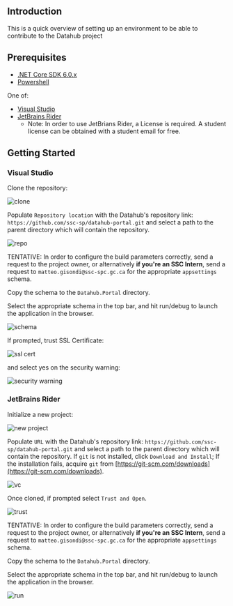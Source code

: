 ## Introduction

This is a quick overview of setting up an environment to be able to contribute to the Datahub project

## Prerequisites

- [.NET Core SDK 6.0.x](https://dotnet.microsoft.com/en-us/download/dotnet/6.0)
- [Powershell](https://github.com/powershell/powershell#readme)

One of:

- [Visual Studio](https://visualstudio.microsoft.com/downloads/)
- [JetBrains Rider](https://www.jetbrains.com/rider/)
  - Note: In order to use JetBrians Rider, a License is required. A student license can be obtained with a student email for free.

## Getting Started

### Visual Studio

Clone the repository:

![clone](https://fsdhstaticassetstorage.blob.core.windows.net/static/vs/clone.png)

Populate `Repository location` with the Datahub's repository link: `https://github.com/ssc-sp/datahub-portal.git` and select a path to the parent directory which will contain the repository.

![repo](https://fsdhstaticassetstorage.blob.core.windows.net/static/vs/repo.png)

TENTATIVE: In order to configure the build parameters correctly, send a request to the project owner, or alternatively **if you're an SSC Intern**, send a request to `matteo.gisondi@ssc-spc.gc.ca` for the appropriate `appsettings` schema.

Copy the schema to the `Datahub.Portal` directory.

Select the appropriate schema in the top bar, and hit run/debug to launch the application in the browser.

![schema](https://fsdhstaticassetstorage.blob.core.windows.net/static/vs/schema.png)

If prompted, trust SSL Certificate:

![ssl cert](https://fsdhstaticassetstorage.blob.core.windows.net/static/vs/ssl_cert.png)

and select yes on the security warning:

![security warning](https://fsdhstaticassetstorage.blob.core.windows.net/static/vs/security_warning.png)

### JetBrains Rider

Initialize a new project:

![new project](https://raw.githubusercontent.com/wiki/ssc-sp/datahub-portal/static/rider/new.png)

Populate `URL` with the Datahub's repository link: `https://github.com/ssc-sp/datahub-portal.git` and select a path to the parent directory which will contain the repository. If `git` is not installed, click `Download and Install`; If the installation fails, acquire `git` from [https://git-scm.com/downloads](https://git-scm.com/downloads).

![vc](https://raw.githubusercontent.com/wiki/ssc-sp/datahub-portal/static/rider/vc.png)

Once cloned, if prompted select `Trust and Open`.

![trust](https://raw.githubusercontent.com/wiki/ssc-sp/datahub-portal/static/rider/trust.png)

TENTATIVE: In order to configure the build parameters correctly, send a request to the project owner, or alternatively **if you're an SSC Intern**, send a request to `matteo.gisondi@ssc-spc.gc.ca` for the appropriate `appsettings` schema.

Copy the schema to the `Datahub.Portal` directory.

Select the appropriate schema in the top bar, and hit run/debug to launch the application in the browser.

![run](https://raw.githubusercontent.com/wiki/ssc-sp/datahub-portal/static/rider/run.png)
